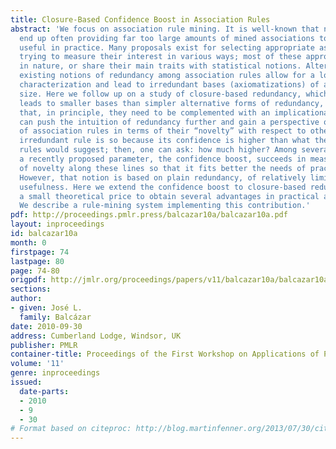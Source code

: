 ```yaml
---
title: Closure-Based Confidence Boost in Association Rules
abstract: 'We focus on association rule mining. It is well-known that naive miners
  end up often providing far too large amounts of mined associations to result actually
  useful in practice. Many proposals exist for selecting appropriate association rules,
  trying to measure their interest in various ways; most of these approaches are statistical
  in nature, or share their main traits with statistical notions. Alternatively, some
  existing notions of redundancy among association rules allow for a logical-style
  characterization and lead to irredundant bases (axiomatizations) of absolutely minimum
  size. Here we follow up on a study of closure-based redundancy, which, in practice,
  leads to smaller bases than simpler alternative forms of redundancy, with the proviso
  that, in principle, they need to be complemented with an implicational basis. One
  can push the intuition of redundancy further and gain a perspective of the interest
  of association rules in terms of their “novelty” with respect to other rules. An
  irredundant rule is so because its confidence is higher than what the rest of the
  rules would suggest; then, one can ask: how much higher? Among several variants,
  a recently proposed parameter, the confidence boost, succeeds in measuring a notion
  of novelty along these lines so that it fits better the needs of practical applications.
  However, that notion is based on plain redundancy, of relatively limited practical
  usefulness. Here we extend the confidence boost to closure-based redundancy, paying
  a small theoretical price to obtain several advantages in practical applications.
  We describe a rule-mining system implementing this contribution.'
pdf: http://proceedings.pmlr.press/balcazar10a/balcazar10a.pdf
layout: inproceedings
id: balcazar10a
month: 0
firstpage: 74
lastpage: 80
page: 74-80
origpdf: http://jmlr.org/proceedings/papers/v11/balcazar10a/balcazar10a.pdf
sections: 
author:
- given: José L.
  family: Balcázar
date: 2010-09-30
address: Cumberland Lodge, Windsor, UK
publisher: PMLR
container-title: Proceedings of the First Workshop on Applications of Pattern Analysis
volume: '11'
genre: inproceedings
issued:
  date-parts:
  - 2010
  - 9
  - 30
# Format based on citeproc: http://blog.martinfenner.org/2013/07/30/citeproc-yaml-for-bibliographies/
---
```

